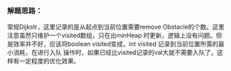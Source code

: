 ### 解题思路：
常规Dijkstr，这里记录的是从起点到当前位置需要remove Obstacle的个数。这里注意虽然只维护一个visited数组，只在出minHeap
时更新，逻辑上没有问题。但是效率并不好，应该将boolean visited变成，int visited 记录到当前位置所需的最小消耗，在进行入队
操作时，如果已经比visited记录的val大就不需要入队了，这样有一定程度的优化效果。